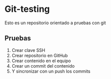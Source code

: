 # Git-testing
  Esto es un repositorio orientado a pruebas con git

## Pruebas
   1. Crear clave SSH
   2. Crear repositorio en GitHub
   3. Crear contenido en el equipo
   4. Crear un commit del contenido
   5. Y sincronizar con un push los commits
